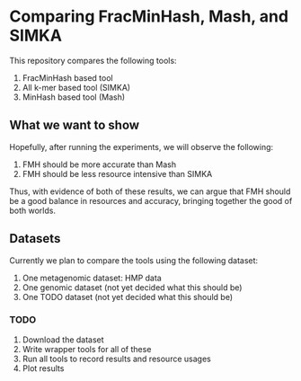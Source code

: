 # Comparing FracMinHash, Mash, and SIMKA

This repository compares the following tools:

1. FracMinHash based tool
1. All k-mer based tool (SIMKA)
1. MinHash based tool (Mash)

## What we want to show

Hopefully, after running the experiments, we will observe the following:

1. FMH should be more accurate than Mash
1. FMH should be less resource intensive than SIMKA

Thus, with evidence of both of these results, we can argue that FMH should be a good balance in resources and accuracy, bringing together the good of both worlds.

## Datasets

Currently we plan to compare the tools using the following dataset:

1. One metagenomic dataset: HMP data
1. One genomic dataset (not yet decided what this should be)
1. One TODO dataset (not yet decided what this should be)

### TODO

1. Download the dataset
1. Write wrapper tools for all of these
1. Run all tools to record results and resource usages
1. Plot results